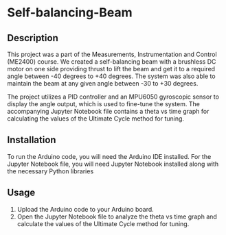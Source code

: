# Self-balancing-Beam
## Description

This project was a part of the Measurements, Instrumentation and Control (ME2400) course. We created a self-balancing beam with a brushless DC motor on one side providing thrust to lift the beam and get it to a required angle between -40 degrees to +40 degrees. The system was also able to maintain the beam at any given angle between -30 to +30 degrees.

The project utilizes a PID controller and an MPU6050 gyroscopic sensor to display the angle output, which is used to fine-tune the system. The accompanying Jupyter Notebook file contains a theta vs time graph for calculating the values of the Ultimate Cycle method for tuning.

## Installation

To run the Arduino code, you will need the Arduino IDE installed. For the Jupyter Notebook file, you will need Jupyter Notebook installed along with the necessary Python libraries

## Usage

1. Upload the Arduino code to your Arduino board.
2. Open the Jupyter Notebook file to analyze the theta vs time graph and calculate the values of the Ultimate Cycle method for tuning.
